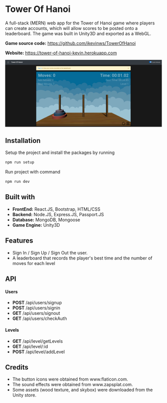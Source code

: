 # Tower Of Hanoi
A full-stack (MERN) web app for the Tower of Hanoi game where players can create accounts, which will allow scores to be posted onto a leaderboard. The game was built in Unity3D and exported as a WebGL. 

<b>Game source code:</b> <a>https://github.com/ikevinws/TowerOfHanoi</a>

<b>Website: </b> <a>https://tower-of-hanoi-kevin.herokuapp.com</a>

<img width="1438" alt="screenshot" src="images/home.png">

<h2>Installation</h2>

 Setup the project and install the packages by running
```bash
npm run setup
```
 Run project with command
```bash
npm run dev
```

<h2>Built with</h2>
<ul>
    <li><b>FrontEnd:</b> React.JS, Bootstrap, HTML/CSS </li>
    <li><b>Backend:</b> Node.JS, Express.JS, Passport.JS  </li>
    <li><b>Database:</b> MongoDB, Mongoose  </li>
    <li><b>Game Engine:</b> Unity3D</li>
</ul>

<h2> Features </h2>
<ul>
    <li> Sign In / Sign Up / Sign Out the user. </li>
    <li> A leaderboard that records the player's best time and the number of moves for each level</li>
</ul>

<h2> API </h2>
<h4> Users </h4>
<ul>
  <li> <b>POST</b> /api/users/signup </li>
  <li> <b>POST</b>  /api/users/signin  </li>
  <li> <b>GET</b>  /api/users/signout </li>
  <li> <b>GET</b>  /api/users/checkAuth </li>
</ul>

<h4> Levels </h4>
<ul>
  <li> <b>GET</b> /api/level/getLevels </li>
  <li> <b>GET</b> /api/level/:id </li>
  <li> <b>POST</b> /api/level/addLevel </li>
</ul>

<h2> Credits </h2>
<ul>
  <li>The button icons were obtained from <a>www.flaticon.com</a>.</li>
  <li>The sound effects were obtained from <a>www.zapsplat.com</a>.</li>
  <li>Some assets (wood texture, and skybox) were downloaded from the Unity store.</li> 
</ul>
